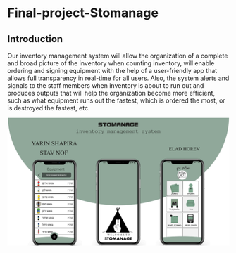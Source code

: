 # Final-project-Stomanage
## Introduction
Our inventory management system will allow the organization of a complete and broad picture of the inventory when counting inventory, will enable ordering and signing equipment with the help of a user-friendly app that allows full transparency in real-time for all users. 
Also, the system alerts and signals to the staff members when inventory is about to run out and produces outputs that will help the organization become more efficient, such as what equipment runs out the fastest, which is ordered the most, or is destroyed the fastest, etc.


![](files/readme_file.jpg)
